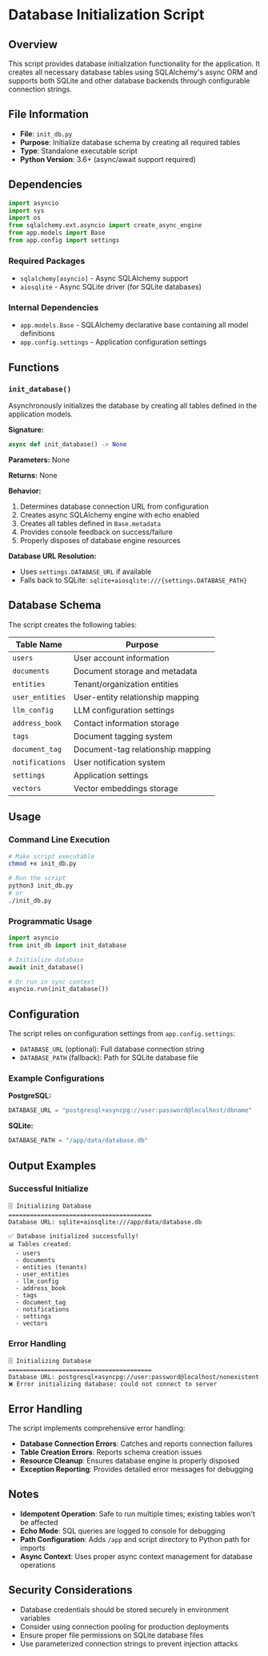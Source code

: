 <!--
This documentation was auto-generated by Claude on 2025-05-31T15-55-04.
Source file: ./src/backend/init_db.py
-->

# Database Initialization Script

## Overview

This script provides database initialization functionality for the application. It creates all necessary database tables using SQLAlchemy's async ORM and supports both SQLite and other database backends through configurable connection strings.

## File Information

- **File**: `init_db.py`
- **Purpose**: Initialize database schema by creating all required tables
- **Type**: Standalone executable script
- **Python Version**: 3.6+ (async/await support required)

## Dependencies

```python
import asyncio
import sys
import os
from sqlalchemy.ext.asyncio import create_async_engine
from app.models import Base
from app.config import settings
```

### Required Packages
- `sqlalchemy[asyncio]` - Async SQLAlchemy support
- `aiosqlite` - Async SQLite driver (for SQLite databases)

### Internal Dependencies
- `app.models.Base` - SQLAlchemy declarative base containing all model definitions
- `app.config.settings` - Application configuration settings

## Functions

### `init_database()`

Asynchronously initializes the database by creating all tables defined in the application models.

**Signature:**
```python
async def init_database() -> None
```

**Parameters:** None

**Returns:** None

**Behavior:**
1. Determines database connection URL from configuration
2. Creates async SQLAlchemy engine with echo enabled
3. Creates all tables defined in `Base.metadata`
4. Provides console feedback on success/failure
5. Properly disposes of database engine resources

**Database URL Resolution:**
- Uses `settings.DATABASE_URL` if available
- Falls back to SQLite: `sqlite+aiosqlite:///{settings.DATABASE_PATH}`

## Database Schema

The script creates the following tables:

| Table Name | Purpose |
|------------|---------|
| `users` | User account information |
| `documents` | Document storage and metadata |
| `entities` | Tenant/organization entities |
| `user_entities` | User-entity relationship mapping |
| `llm_config` | LLM configuration settings |
| `address_book` | Contact information storage |
| `tags` | Document tagging system |
| `document_tag` | Document-tag relationship mapping |
| `notifications` | User notification system |
| `settings` | Application settings |
| `vectors` | Vector embeddings storage |

## Usage

### Command Line Execution

```bash
# Make script executable
chmod +x init_db.py

# Run the script
python3 init_db.py
# or
./init_db.py
```

### Programmatic Usage

```python
import asyncio
from init_db import init_database

# Initialize database
await init_database()

# Or run in sync context
asyncio.run(init_database())
```

## Configuration

The script relies on configuration settings from `app.config.settings`:

- `DATABASE_URL` (optional): Full database connection string
- `DATABASE_PATH` (fallback): Path for SQLite database file

### Example Configurations

**PostgreSQL:**
```python
DATABASE_URL = "postgresql+asyncpg://user:password@localhost/dbname"
```

**SQLite:**
```python
DATABASE_PATH = "/app/data/database.db"
```

## Output Examples

### Successful Initialize

```
🗄️ Initializing Database
========================================
Database URL: sqlite+aiosqlite:///app/data/database.db

✅ Database initialized successfully!
📊 Tables created:
  - users
  - documents
  - entities (tenants)
  - user_entities
  - llm_config
  - address_book
  - tags
  - document_tag
  - notifications
  - settings
  - vectors
```

### Error Handling

```
🗄️ Initializing Database
========================================
Database URL: postgresql+asyncpg://user:password@localhost/nonexistent
❌ Error initializing database: could not connect to server
```

## Error Handling

The script implements comprehensive error handling:

- **Database Connection Errors**: Catches and reports connection failures
- **Table Creation Errors**: Reports schema creation issues
- **Resource Cleanup**: Ensures database engine is properly disposed
- **Exception Reporting**: Provides detailed error messages for debugging

## Notes

- **Idempotent Operation**: Safe to run multiple times; existing tables won't be affected
- **Echo Mode**: SQL queries are logged to console for debugging
- **Path Configuration**: Adds `/app` and script directory to Python path for imports
- **Async Context**: Uses proper async context management for database operations

## Security Considerations

- Database credentials should be stored securely in environment variables
- Consider using connection pooling for production deployments
- Ensure proper file permissions on SQLite database files
- Use parameterized connection strings to prevent injection attacks